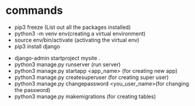# commands

- pip3 freeze (List out all the packages installed)
- python3 -m venv env(creating a virtual environment)
- source env/bin/activate (activating the virtual env)
- pip3 install django

* django-admin startproject mysite .
* python3 manage.py runserver (run server)
* python3 manage.py startapp <app_name> (for creating new app)
* python3 manage.py createsuperuser (for creating super user)
* python3 manage.py changepassword <you_user_name>(for changing the password)
* python3 manage.py makemigrations (for creating tables)

